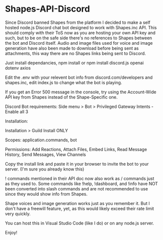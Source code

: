 # Shapes-API-Discord
Since Discord banned Shapes from the platform I decided to make a self hosted node.js Discord chat bot designed to work with Shapes.inc API. 
This should comply with their ToS now as you are hosting your own API key and such, but to be on the safe side there's no references to Shapes between the bot and Discord itself. Audio and image files used for voice and image generation have also been made to download before being sent as attachments, this way there are no Shapes links being sent to Discord.

Just install dependancies, npm install or npm install discord.js openai dotenv axios

Edit the .env with your relevent bot info from discord.com/developers and shapes.inc, edit index.js to change what the bot is playing.

If you get an Error 500 message in the console, try using the Account-Wide API key from Shapes instead of the Shape-Specific one. 

Discord Bot requirements:
Side menu > Bot > Privileged Gateway Intents - Enable all 3

Installation:

Installation > Guild Install ONLY

Scopes: application.commands, bot

Permissions: Add Reactions, Attach Files, Embed Links, Read Message History, Send Messages, View Channels

Copy the install link and paste it in your browser to invite the bot to your server. (I'm sure you already know this)

! commands mentioned in their API doc now also work as / commands just as they used to. Some commands like !help, !dashboard, and !info have NOT been converted into slash commands and are not recommended to use since they would show info from Shapes.

Shape voices and image generation works just as you remember it. But I don't have a freewill feature, yet, as this would likely exceed their rate limit very quickly. 

You can host this in Visual Studio Code (like I do) or on any node.js server.

Enjoy!
